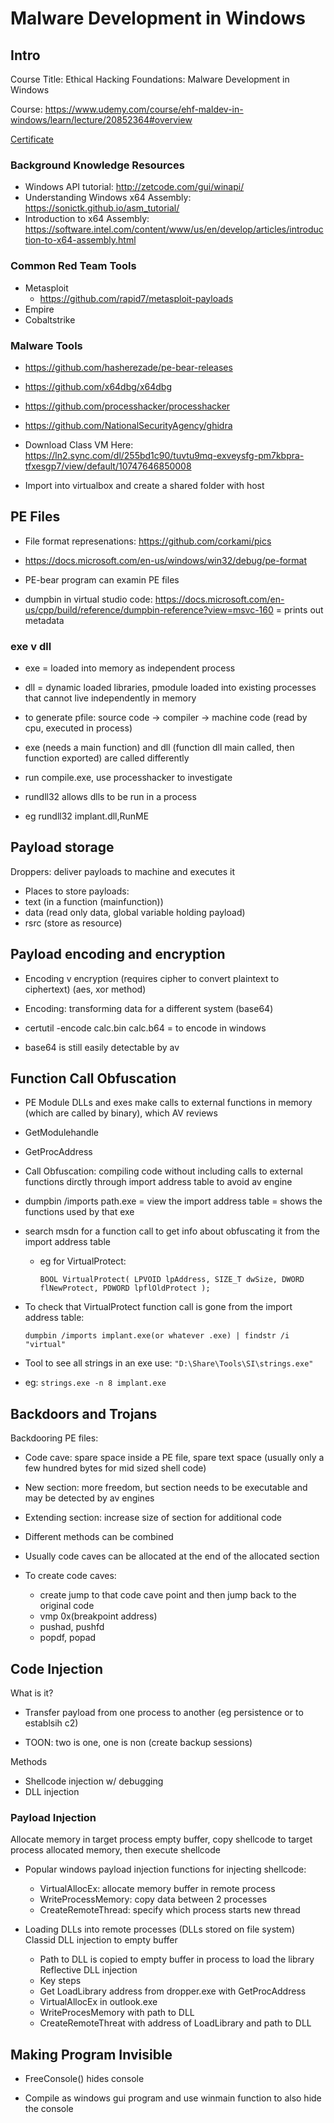 # Malware Development in Windows

## Intro

Course Title: Ethical Hacking Foundations: Malware Development in Windows

Course: <https://www.udemy.com/course/ehf-maldev-in-windows/learn/lecture/20852364#overview>

[Certificate](/assets/malware-development-in-windows-cert.pdf)

### Background Knowledge Resources
* Windows API tutorial: <http://zetcode.com/gui/winapi/>
* Understanding Windows x64 Assembly: <https://sonictk.github.io/asm_tutorial/>
* Introduction to x64 Assembly:
<https://software.intel.com/content/www/us/en/develop/articles/introduction-to-x64-assembly.html>

### Common Red Team Tools
* Metasploit
  * <https://github.com/rapid7/metasploit-payloads>
* Empire
* Cobaltstrike

### Malware Tools
* https://github.com/hasherezade/pe-bear-releases
* https://github.com/x64dbg/x64dbg 
* https://github.com/processhacker/processhacker 
* https://github.com/NationalSecurityAgency/ghidra 

* Download Class VM Here: <https://ln2.sync.com/dl/255bd1c90/tuvtu9mq-exveysfg-pm7kbpra-tfxesgp7/view/default/10747646850008>
 * Import into virtualbox and create a shared folder with host

## PE Files

* File format represenations: https://github.com/corkami/pics
* https://docs.microsoft.com/en-us/windows/win32/debug/pe-format 

* PE-bear program can examin PE files

* dumpbin in virtual studio code: https://docs.microsoft.com/en-us/cpp/build/reference/dumpbin-reference?view=msvc-160 = prints out metadata

### exe v dll

* exe = loaded into memory as independent process

* dll = dynamic loaded libraries, pmodule loaded into existing processes that cannot live independently in memory

* to generate pfile: source code -> compiler -> machine code (read by cpu, executed in process)

* exe (needs a main function) and dll (function dll main called, then function exported) are called differently

* run compile.exe, use processhacker to investigate

* rundll32 allows dlls to be run in a process
 * eg rundll32 implant.dll,RunME

## Payload storage

Droppers: deliver payloads to machine and executes it

* Places to store payloads:
 * text (in a function (mainfunction))
 * data (read only data, global variable holding payload)
 * rsrc (store as resource)

## Payload encoding and encryption

* Encoding v encryption (requires cipher to convert plaintext to ciphertext) (aes, xor method)
 * Encoding: transforming data for a different system (base64)

* certutil -encode calc.bin calc.b64 = to encode in windows

* base64 is still easily detectable by av

## Function Call Obfuscation

* PE Module DLLs and exes make calls to external functions in memory (which are called by binary), which AV reviews
 * GetModulehandle
 * GetProcAddress

* Call Obfuscation: compiling code without including calls to external functions dirctly through import address table to avoid av engine

* dumpbin /imports path.exe = view the import address table = shows the functions used by that exe

* search msdn for a function call to get info about obfuscating it from the import address table

  * eg for VirtualProtect: 

    ` BOOL VirtualProtect(
      LPVOID lpAddress,
      SIZE_T dwSize,
      DWORD  flNewProtect,
      PDWORD lpflOldProtect
    ); `

* To check that VirtualProtect function call is gone from the import address table:

  ``` dumpbin /imports implant.exe(or whatever .exe) | findstr /i "virtual" ```

* Tool to see all strings in an exe use: ```"D:\Share\Tools\SI\strings.exe"```
* eg: ```strings.exe -n 8 implant.exe```

## Backdoors and Trojans

Backdooring PE files:
* Code cave: spare space inside a PE file, spare text space (usually only a few hundred bytes for mid sized shell code)
* New section: more freedom, but section needs to be executable and may be detected by av engines
* Extending section: increase size of section for additional code
* Different methods can be combined
* Usually code caves can be allocated at the end of the allocated section

* To create code caves: 
  * create jump to that code cave point and then jump back to the original code
  * vmp 0x(breakpoint address)
  * pushad, pushfd
  * popdf, popad

## Code Injection

What is it? 
 * Transfer payload from one process to another (eg persistence or to establsih c2)

* TOON: two is one, one is non (create backup sessions)

Methods
* Shellcode injection w/ debugging
* DLL injection

### Payload Injection

Allocate memory in target process empty buffer, copy shellcode to target process allocated memory, then execute shellcode

* Popular windows payload injection functions for injecting shellcode:
  * VirtualAllocEx: allocate memory buffer in remote process
  * WriteProcessMemory: copy data between 2 processes
  * CreateRemoteThread: specify which process starts new thread

* Loading DLLs into remote processes (DLLs stored on file system)
Classid DLL injection to empty buffer
  * Path to DLL is copied to empty buffer in process to load the library
Reflective DLL injection
  * Key steps
  * Get LoadLibrary address from dropper.exe with GetProcAddress
  * VirtualAllocEx in outlook.exe
  * WriteProcesMemory with path to DLL
  * CreateRemoteThreat with address of LoadLibrary and path to DLL

## Making Program Invisible

* FreeConsole() hides console

* Compile as windows gui program and use winmain function to also hide the console

